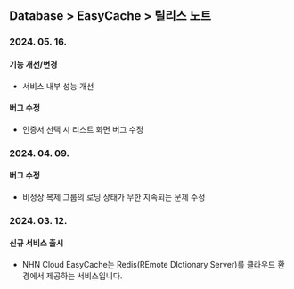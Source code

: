 ## Database > EasyCache > 릴리스 노트

### 2024. 05. 16.

#### 기능 개선/변경

* 서비스 내부 성능 개선

#### 버그 수정

* 인증서 선택 시 리스트 화면 버그 수정

### 2024. 04. 09.

#### 버그 수정

* 비정상 복제 그룹의 로딩 상태가 무한 지속되는 문제 수정

### 2024. 03. 12.

#### 신규 서비스 출시

- NHN Cloud EasyCache는 Redis(REmote DIctionary Server)를 클라우드 환경에서 제공하는 서비스입니다.
